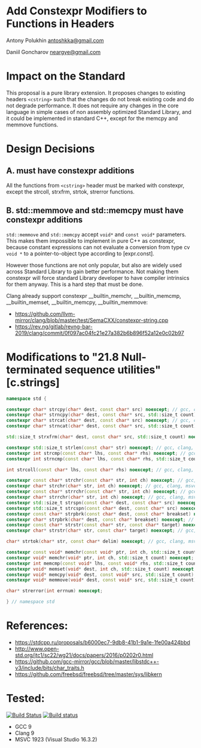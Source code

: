 # Add Constexpr Modifiers to Functions in <cstring> Headers

Antony Polukhin <antoshkka@gmail.com>

Daniil Goncharov <neargye@gmail.com>

# Impact on the Standard
This proposal is a pure library extension. It proposes changes to existing headers `<cstring>` such that the changes do not break existing code and do not degrade performance. It does not require any changes in the core language in simple cases of non assembly optimized Standard Library, and it could be implemented in standard C++, except for the memcpy and memmove functions.

# Design Decisions

## A. <cstring> must have constexpr additions

All the functions from `<cstring>` header must be marked with constexpr, except the strcoll, strxfrm, strtok, strerror functions.

## B. std::memmove and std::memcpy must have constexpr additions

`std::memmove` and `std::memcpy` accept `void*` and `const void*` parameters. This makes them impossible to implement in pure C++ as constexpr, because constant expressions can not evaluate a conversion from type cv `void *` to a pointer-to-object type according to [expr.const].

However those functions are not only popular, but also are widely used across Standard Library to gain better performance. Not making them constexpr will force standard Library developer to have compiler intrinsics for them anyway. This is a hard step that must be done.

Clang already support constexpr __builtin_memchr, __builtin_memcmp, __builtin_memset, __builtin_memcpy, __builtin_memmove:
* https://github.com/llvm-mirror/clang/blob/master/test/SemaCXX/constexpr-string.cpp
* https://rev.ng/gitlab/revng-bar-2019/clang/commit/0f097ac04fc21e27a382b6b896f52a12e0c02b97

# Modifications to "21.8 Null-terminated sequence utilities" [c.strings]

```cpp
namespace std {

constexpr char* strcpy(char* dest, const char* src) noexcept; // gcc, clang, msvc
constexpr char* strncpy(char* dest, const char* src, std::size_t count) noexcept; // gcc, clang, msvc
constexpr char* strcat(char* dest, const char* src) noexcept; // gcc, clang, msvc
constexpr char* strncat(char* dest, const char* src, std::size_t count) noexcept; // gcc, clang, msvc

std::size_t strxfrm(char* dest, const char* src, std::size_t count) noexcept; // gcc, clang, msvc

constexpr std::size_t strlen(const char* str) noexcept; // gcc, clang, msvc
constexpr int strcmp(const char* lhs, const char* rhs) noexcept; // gcc, clang, msvc
constexpr int strncmp(const char* lhs, const char* rhs, std::size_t count) noexcept; // gcc, clang, msvc

int strcoll(const char* lhs, const char* rhs) noexcept; // gcc, clang, msvc

constexpr const char* strchr(const char* str, int ch) noexcept; // gcc, clang, msvc
constexpr char* strchr(char* str, int ch) noexcept; // gcc, clang, msvc
constexpr const char* strrchr(const char* str, int ch) noexcept; // gcc, clang, msvc
constexpr char* strrchr(char* str, int ch) noexcept; // gcc, clang, msvc
constexpr std::size_t strspn(const char* dest, const char* src) noexcept; // gcc, clang, msvc
constexpr std::size_t strcspn(const char* dest, const char* src) noexcept; // gcc, clang, msvc
constexpr const char* strpbrk(const char* dest, const char* breakset) noexcept; // gcc, clang, msvc
constexpr char* strpbrk(char* dest, const char* breakset) noexcept; // gcc, clang, msvc
constexpr const char* strstr(const char* str, const char* target) noexcept; // gcc, clang, msvc
constexpr char* strstr(char* str, const char* target) noexcept; // gcc, clang, msvc

char* strtok(char* str, const char* delim) noexcept; // gcc, clang, msvc

constexpr const void* memchr(const void* ptr, int ch, std::size_t count) noexcept; // clang
constexpr void* memchr(void* ptr, int ch, std::size_t count) noexcept; // clang
constexpr int memcmp(const void* lhs, const void* rhs, std::size_t count) noexcept; // clang, msvc
constexpr void* memset(void* dest, int ch, std::size_t count) noexcept; // 0
constexpr void* memcpy(void* dest, const void* src, std::size_t count) noexcept; // clang
constexpr void* memmove(void* dest, const void* src, std::size_t count) noexcept; // clang

char* strerror(int errnum) noexcept;

} // namespace std
```

# References:
* https://stdcpp.ru/proposals/b6000ec7-9db8-41b1-9a1e-1fe00a424bbd
* http://www.open-std.org/jtc1/sc22/wg21/docs/papers/2016/p0202r0.html
* https://github.com/gcc-mirror/gcc/blob/master/libstdc++-v3/include/bits/char_traits.h
* https://github.com/freebsd/freebsd/tree/master/sys/libkern

# Tested:
[![Build Status](https://travis-ci.org/Neargye/cstring-constexpr-proposal.svg?branch=master)](https://travis-ci.org/Neargye/cstring-constexpr-proposal)
[![Build status](https://ci.appveyor.com/api/projects/status/af05o6972g9bc4ec/branch/master?svg=true)](https://ci.appveyor.com/project/Neargye/cstring-constexpr-proposal/branch/master)

* GCC 9
* Clang 9
* MSVC 1923 (Visual Studio 16.3.2)

